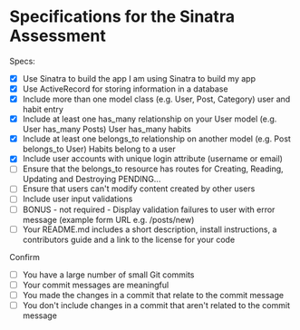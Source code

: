 # Specifications for the Sinatra Assessment

Specs:

- [x] Use Sinatra to build the app
I am using Sinatra to build my app
- [x] Use ActiveRecord for storing information in a database
- [x] Include more than one model class (e.g. User, Post, Category)
user and habit entry
- [x] Include at least one has_many relationship on your User model (e.g. User has_many Posts)
User has_many habits
- [x] Include at least one belongs_to relationship on another model (e.g. Post belongs_to User)
Habits belong to a user
- [x] Include user accounts with unique login attribute (username or email)
- [ ] Ensure that the belongs_to resource has routes for Creating, Reading, Updating and Destroying
PENDING...
- [ ] Ensure that users can't modify content created by other users
- [ ] Include user input validations
- [ ] BONUS - not required - Display validation failures to user with error message (example form URL e.g. /posts/new)
- [ ] Your README.md includes a short description, install instructions, a contributors guide and a link to the license for your code

Confirm

 - [ ] You have a large number of small Git commits
 - [ ] Your commit messages are meaningful
 - [ ] You made the changes in a commit that relate to the commit message
 - [ ] You don't include changes in a commit that aren't related to the commit message